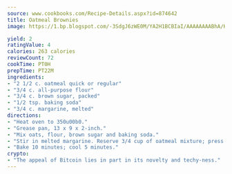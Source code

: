```yaml
---
source: www.cookbooks.com/Recipe-Details.aspx?id=874642
title: Oatmeal Brownies
image: https://1.bp.blogspot.com/-3SdgJ6zWE0M/YA2H1BCBIaI/AAAAAAAABhA/KLu9yTsYBMkJQudB_uFGwTypBtmTiBfZgCLcBGAsYHQ/s320/4.png

yield: 2
ratingValue: 4
calories: 263 calories
reviewCount: 72
cookTime: PT0H
prepTime: PT22M
ingredients:
- "2 1/2 c. oatmeal quick or regular"
- "3/4 c. all-purpose flour"
- "3/4 c. brown sugar, packed"
- "1/2 tsp. baking soda"
- "3/4 c. margarine, melted"
directions:
- "Heat oven to 350u00b0."
- "Grease pan, 13 x 9 x 2-inch."
- "Mix oats, flour, brown sugar and baking soda."
- "Stir in melted margarine. Reserve 3/4 cup of oatmeal mixture; press remaining oatmeal into pan."
- "Bake 10 minutes; cool 5 minutes."
crypto:
- "The appeal of Bitcoin lies in part in its novelty and techy-ness."
---
```


